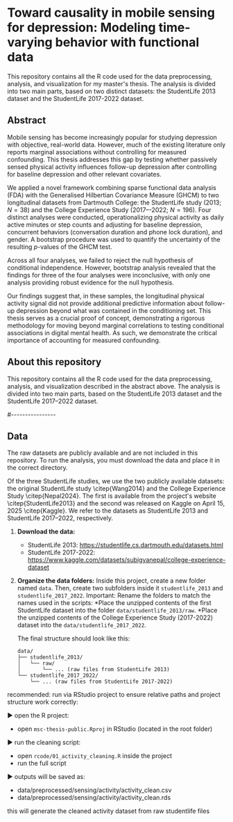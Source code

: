 # Toward causality in mobile sensing for depression: Modeling time-varying behavior with functional data

This repository contains all the R code used for the data preprocessing, analysis, and visualization for my master's thesis. 
The analysis is divided into two main parts, based on two distinct datasets: the StudentLife 2013 dataset and the StudentLife 2017-2022 dataset.

## Abstract
Mobile sensing has become increasingly popular for studying depression with objective, real-world data. However, much of the existing literature only reports 
marginal associations without controlling for measured confounding. This thesis addresses this gap by testing whether passively sensed physical 
activity influences follow-up depression after controlling for baseline depression and other relevant covariates.

We applied a novel framework combining sparse functional data analysis (FDA) with the Generalised Hilbertian Covariance Measure (GHCM) to two longitudinal datasets from Dartmouth College: 
the StudentLife study (2013; $N=38$) and the College Experience Study (2017–-2022; $N=196$). Four distinct analyses were conducted, operationalizing physical activity as daily 
active minutes or step counts and adjusting for baseline depression, concurrent behaviors (conversation duration and phone lock duration), and gender. A bootstrap procedure was used to quantify the uncertainty of the resulting $p$-values of the GHCM test.

Across all four analyses, we failed to reject the null hypothesis of conditional independence. However, bootstrap analysis revealed that 
the findings for three of the four analyses were inconclusive, with only one analysis providing robust evidence for the null hypothesis. 

Our findings suggest that, in these samples, the longitudinal physical activity signal did not provide additional predictive information about follow-up depression 
beyond what was contained in the conditioning set. This thesis serves as a crucial proof of concept, demonstrating a rigorous methodology for moving beyond marginal 
correlations to testing conditional associations in digital mental health. As such, we demonstrate the critical importance of accounting for measured confounding.


## About this repository
This repository contains all the R code used for the data preprocessing, analysis, and visualization described in the abstract above. The analysis is divided into two main parts, based on the StudentLife 2013 dataset and the StudentLife 2017–2022 dataset.

#----------------
## Data 
The raw datasets are publicly available and are not included in this repository. To run the analysis, you must download the data and place it in the correct directory.

Of the three StudentLife studies, we use the two publicly available datasets: 
the original StudentLife study \citep{Wang2014} and the College Experience Study \citep{Nepal2024}. 
The first is available from the project's website \citep{StudentLife2013} and the second was released on Kaggle on April 15, 2025 \citep{Kaggle}. 
We refer to the datasets as StudentLife 2013 and StudentLife 2017–2022, respectively.

1.  **Download the data:**
    * StudentLife 2013: https://studentlife.cs.dartmouth.edu/datasets.html
    * StudentLife 2017-2022: https://www.kaggle.com/datasets/subigyanepal/college-experience-dataset
  
2.  **Organize the data folders:** Inside this project, create a new folder named `data`. Then, create two subfolders inside it `studentlife_2013` and `studentlife_2017_2022`. Important: Rename the folders to match the names used in the scripts:
    *Place the unzipped contents of the first StudentLife dataset into the folder `data/studentlife_2013/raw`.
    *Place the unzipped contents of the College Experience Study (2017-2022) dataset into the `data/studentlife_2017_2022`.
    
    The final structure should look like this:

    ```
    data/
    ├── studentlife_2013/
    │   └── raw/
    │       └── ... (raw files from StudentLife 2013)
    └── studentlife_2017_2022/
        └── ... (raw files from StudentLife 2017-2022)
    ```


recommended: run via RStudio project
to ensure relative paths and project structure work correctly:

▶ open the R project:
  - open `msc-thesis-public.Rproj` in RStudio (located in the root folder)

▶ run the cleaning script:
  - open `rcode/01_activity_cleaning.R` inside the project
  - run the full script

▶ outputs will be saved as:
  - data/preprocessed/sensing/activity/activity_clean.csv
  - data/preprocessed/sensing/activity/activity_clean.rds

this will generate the cleaned activity dataset from raw studentlife files





